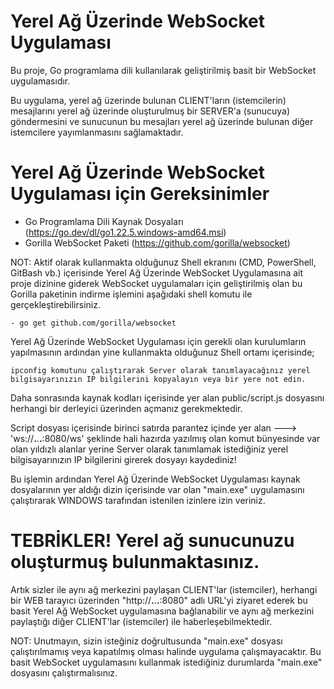 # Yerel Ağ Üzerinde WebSocket Uygulaması

Bu proje, Go programlama dili kullanılarak geliştirilmiş basit bir WebSocket uygulamasıdır.

Bu uygulama, yerel ağ üzerinde bulunan CLIENT'ların (istemcilerin) mesajlarını yerel ağ üzerinde 
oluşturulmuş bir SERVER'a (sunucuya) göndermesini ve sunucunun bu mesajları yerel ağ üzerinde bulunan 
diğer istemcilere yayımlanmasını sağlamaktadır.

# Yerel Ağ Üzerinde WebSocket Uygulaması için Gereksinimler
- Go Programlama Dili Kaynak Dosyaları (https://go.dev/dl/go1.22.5.windows-amd64.msi)
- Gorilla WebSocket Paketi (https://github.com/gorilla/websocket)

NOT: Aktif olarak kullanmakta olduğunuz Shell ekranını (CMD, PowerShell, GitBash vb.) içerisinde
Yerel Ağ Üzerinde WebSocket Uygulamasına ait proje dizinine giderek WebSocket uygulamaları
için geliştirilmiş olan bu Gorilla paketinin indirme işlemini aşağıdaki shell komutu ile
gerçekleştirebilirsiniz.

	- go get github.com/gorilla/websocket

Yerel Ağ Üzerinde WebSocket Uygulaması için gerekli olan kurulumların yapılmasının ardından yine
kullanmakta olduğunuz Shell ortamı içerisinde;
	
	ipconfig komutunu çalıştırarak Server olarak tanımlayacağınız yerel bilgisayarınızın IP bilgilerini kopyalayın veya bir yere not edin.

Daha sonrasında kaynak kodları içerisinde yer alan public/script.js dosyasını herhangi bir derleyici
üzerinden açmanız gerekmektedir.
	
Script dosyası içerisinde birinci satırda parantez içinde yer alan ---> 'ws://**.**.**.**:8080/ws'
şeklinde hali hazırda yazılmış olan komut bünyesinde var olan yıldızlı alanlar yerine Server olarak
tanımlamak istediğiniz yerel bilgisayarınızın IP bilgilerini girerek dosyayı kaydediniz!

Bu işlemin ardından Yerel Ağ Üzerinde WebSocket Uygulaması kaynak dosyalarının yer aldığı dizin
içerisinde var olan "main.exe" uygulamasını çalıştırarak WINDOWS tarafından istenilen izinlere 
izin veriniz.

# TEBRİKLER! Yerel ağ sunucunuzu oluşturmuş bulunmaktasınız. 

Artık sizler ile aynı ağ merkezini paylaşan CLIENT'lar (istemciler), herhangi bir WEB tarayıcı üzerinden "http://**.**.**.**:8080" adlı URL'yi
ziyaret ederek bu basit Yerel Ağ WebSocket uygulamasına bağlanabilir ve aynı ağ merkezini paylaştığı
diğer CLIENT'lar (istemciler) ile haberleşebilmektedir.

NOT: Unutmayın, sizin isteğiniz doğrultusunda "main.exe" dosyası çalıştırılmamış veya kapatılmış olması
halinde uygulama çalışmayacaktır. Bu basit WebSocket uygulamasını kullanmak istediğiniz durumlarda
"main.exe" dosyasını çalıştırmalısınız.
